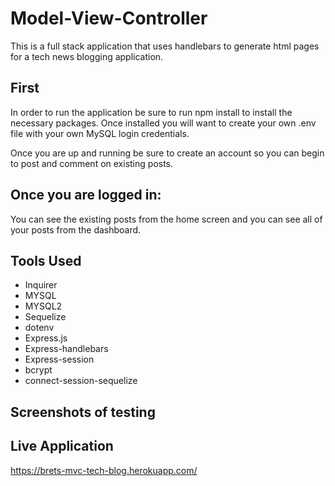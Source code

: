 # Model-View-Controller

This is a full stack application that uses handlebars to generate html pages for a tech news blogging application.

## First

In order to run the application be sure to run npm install to install the necessary packages. Once installed you will want to create your own .env file with your own MySQL login credentials. 

Once you are up and running be sure to create an account so you can begin to post and comment on existing posts. 

## Once you are logged in:

You can see the existing posts from the home screen and you can see all of your posts from the dashboard.   

## Tools Used
* Inquirer
* MYSQL
* MYSQL2
* Sequelize
* dotenv 
* Express.js
* Express-handlebars
* Express-session
* bcrypt
* connect-session-sequelize

## Screenshots of testing


## Live Application
https://brets-mvc-tech-blog.herokuapp.com/
